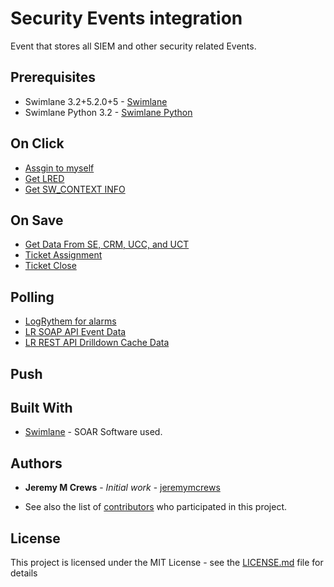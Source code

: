 # Security Events integration

Event that stores all SIEM and other security related Events.

## Prerequisites

* Swimlane 3.2+5.2.0+5 - [Swimlane](http://www.swimlane.com)
* Swimlane Python 3.2 - [Swimlane Python](https://swimlane-python-driver.readthedocs.io/en/stable/)

## On Click
* [Assgin to myself](https://github.com/PhoenixNAP-SecuritySrvs/Swimlane-3.2-Intgrations/tree/master/Security%20Events/On%20Click)
* [Get LRED](https://github.com/PhoenixNAP-SecuritySrvs/Swimlane-3.2-Intgrations/tree/master/Security%20Events/On%20Click/Get%20LRED)
* [Get SW_CONTEXT INFO](https://github.com/PhoenixNAP-SecuritySrvs/Swimlane-3.2-Intgrations/tree/master/Security%20Events/On%20Click/Get%20SW_CONTEXT%20INFO)

## On Save
* [Get Data From SE, CRM, UCC, and UCT]()
* [Ticket Assignment]()
* [Ticket Close]()

## Polling
* [LogRythem for alarms]()
* [LR SOAP API Event Data]()
* [LR REST API Drilldown Cache Data]()

## Push

## Built With

* [Swimlane](http://www.swimlane.com) - SOAR Software used.

## Authors

* **Jeremy M Crews** - *Initial work* - [jeremymcrews](https://github.com/jeremymcrews)

* See also the list of [contributors](https://github.com/PhoenixNAP-SecuritySrvs/Swimlane-3.2-Applications/contributors) who participated in this project.

## License

This project is licensed under the MIT License - see the [LICENSE.md](LICENSE.md) file for details